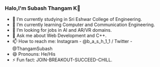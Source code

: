 ### Halo,I'm Subash Thangam K👋

- 🔭 I’m currently studying in Sri Eshwar College of Engineering.
- 🌱 I’m currently learning Computer and Communication Engineering.
- 🤔 I’m looking for jobs in AI and AR/VR domains.
- 💬 Ask me about Web Development and C++.
- 📫 How to reach me: Instagram - @b_a_s_h_1_1 
                      / Twitter   - @ThangamSubash
- 😄 Pronouns: He/His
- ⚡ Fun fact: JOIN-BREAKOUT-SUCCEED-CHILL.
